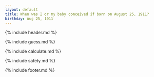 ```yaml
---
layout: default
title: When was I or my baby conceived if born on August 25, 1911?
birthday: Aug 25, 1911
---
```


{% include header.md %}

{% include guess.md %}

{% include calculate.md %}

{% include safety.md %}

{% include footer.md %}




